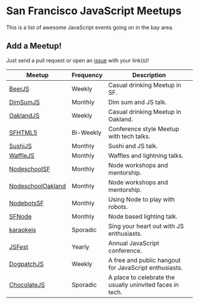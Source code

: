 # San Francisco JavaScript Meetups

This is a list of awesome JavaScript events going on in the bay area.

## Add a Meetup!
Just send a pull request or open an [issue](https://github.com/jkup/sf-javascript-meetups/issues) with your link(s)!

Meetup              | Frequency | Description
------------------- | --------- | ------------
[BeerJS]            |  Weekly   | Casual drinking Meetup in SF.
[DimSumJS]          |  Monthly  | Dim sum and JS talk.
[OaklandJS]         |  Weekly   | Casual drinking Meetup in Oakland.
[SFHTML5]           |  Bi-Weekly| Conference style Meetup with tech talks.
[SushiJS]           |  Monthly  | Sushi and JS talk.
[WaffleJS]          |  Monthly  | Waffles and lightning talks.
[NodeschoolSF]      |  Monthly  | Node workshops and mentorship.
[NodeschoolOakland] |  Monthly  | Node workshops and mentorship.
[NodebotsSF]        |  Monthly  | Using Node to play with robots.
[SFNode]            |  Monthly  | Node based lighting talk.
[karaokejs]         |  Sporadic | Sing your heart out with JS enthusiasts.
[JSFest]            |  Yearly   | Annual JavaScript conference.
[DogpatchJS]        |  Weekly   | A free and public hangout for JavaScript enthusiasts.
[ChocolateJS]       |  Sporadic | A place to celebrate the usually uninvited faces in tech.

[BeerJS]: http://www.meetup.com/beerjs/
[DimSumJS]: https://dimsumjs.github.io/
[OaklandJS]: http://oaklandjs.com/
[SFHTML5]: http://www.meetup.com/sfhtml5/
[SushiJS]: http://www.meetup.com/sushijs-sf/
[WaffleJS]: http://wafflejs.com/
[NodeschoolSF]: http://nodeschool.io/sanfrancisco/
[NodeschoolOakland]: http://nodeschool.io/oakland/
[NodebotsSF]: http://www.meetup.com/nodebotssf/
[SFNode]: http://www.meetup.com/sfnode/
[karaokejs]: http://karaokejs.club
[JSFest]: http://jsfest.com/
[DogpatchJS]: http://dogpatchjs.com/
[ChocolateJS]: http://chocolatejs.com/
